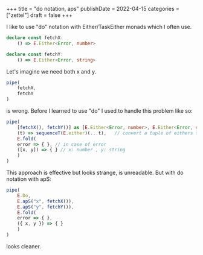 +++
title = "do notation, aps"
publishDate = 2022-04-15
categories = ["zettel"]
draft = false
+++

I like to use "do" notation  with Either/TaskEither monads which I often use.

```typescript
declare const fetchX:
    () => E.Either<Error, number>

declare const fetchY:
    () => E.Either<Error, string>
```

Let's imagine we need both x and y.

```typescript
pipe(
    fetchX,
    fetchY
)
```

is wrong.
Before I learned to use "do" I used to handle this problem like so:

```typescript
pipe(
    [fetchX(), fetchY()] as [E.Either<Error, number>, E.Either<Error, string>],
    (t) => sequenceT(E.either)(...t),   // convert a tuple of eithers to either of tuple
    E.fold(
	error => { }, // in case of error
	([x, y]) => { } // x: number , y: string
    )
)
```

This approach is effective but looks strange, is unreadable.
But with do notation with apS:

```typescript
pipe(
    E.Do,
    E.apS("x", fetchX()),
    E.apS("y", fetchY()),
    E.fold(
	error => { },
	({ x, y }) => { }
    )
)
```

looks cleaner.